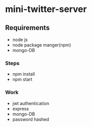 # mini-twitter-server
## Requirements
* node js
* node package manger(npm)
* mongo-DB

### Steps
* npm install
* npm start

### Work
* jwt authentication
* express
* mongo-DB
* password hashed